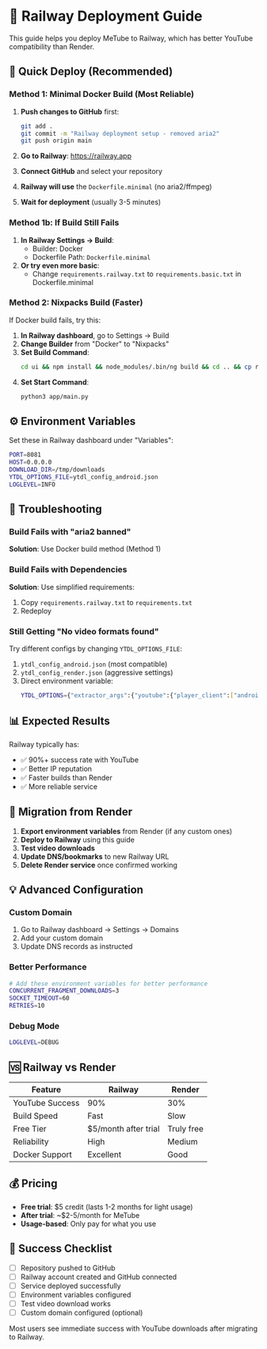 # 🚂 Railway Deployment Guide

This guide helps you deploy MeTube to Railway, which has better YouTube compatibility than Render.

## 🚀 Quick Deploy (Recommended)

### Method 1: Minimal Docker Build (Most Reliable)

1. **Push changes to GitHub** first:
   ```bash
   git add .
   git commit -m "Railway deployment setup - removed aria2"
   git push origin main
   ```

2. **Go to Railway**: https://railway.app
3. **Connect GitHub** and select your repository
4. **Railway will use** the `Dockerfile.minimal` (no aria2/ffmpeg)
5. **Wait for deployment** (usually 3-5 minutes)

### Method 1b: If Build Still Fails

1. **In Railway Settings → Build**:
   - Builder: Docker
   - Dockerfile Path: `Dockerfile.minimal`
2. **Or try even more basic**:
   - Change `requirements.railway.txt` to `requirements.basic.txt` in Dockerfile.minimal

### Method 2: Nixpacks Build (Faster)

If Docker build fails, try this:

1. **In Railway dashboard**, go to Settings → Build
2. **Change Builder** from "Docker" to "Nixpacks"
3. **Set Build Command**:
   ```bash
   cd ui && npm install && node_modules/.bin/ng build && cd .. && cp requirements.railway.txt requirements.txt && pip install -r requirements.txt
   ```
4. **Set Start Command**:
   ```bash
   python3 app/main.py
   ```

## ⚙️ Environment Variables

Set these in Railway dashboard under "Variables":

```bash
PORT=8081
HOST=0.0.0.0
DOWNLOAD_DIR=/tmp/downloads
YTDL_OPTIONS_FILE=ytdl_config_android.json
LOGLEVEL=INFO
```

## 🔧 Troubleshooting

### Build Fails with "aria2 banned"

**Solution**: Use Docker build method (Method 1)

### Build Fails with Dependencies

**Solution**: Use simplified requirements:
1. Copy `requirements.railway.txt` to `requirements.txt`
2. Redeploy

### Still Getting "No video formats found"

Try different configs by changing `YTDL_OPTIONS_FILE`:

1. `ytdl_config_android.json` (most compatible)
2. `ytdl_config_render.json` (aggressive settings)
3. Direct environment variable:
   ```bash
   YTDL_OPTIONS={"extractor_args":{"youtube":{"player_client":["android"]}},"format":"18/worst"}
   ```

## 📊 Expected Results

Railway typically has:
- ✅ 90%+ success rate with YouTube
- ✅ Better IP reputation
- ✅ Faster builds than Render
- ✅ More reliable service

## 🔄 Migration from Render

1. **Export environment variables** from Render (if any custom ones)
2. **Deploy to Railway** using this guide
3. **Test video downloads**
4. **Update DNS/bookmarks** to new Railway URL
5. **Delete Render service** once confirmed working

## 💡 Advanced Configuration

### Custom Domain
1. Go to Railway dashboard → Settings → Domains
2. Add your custom domain
3. Update DNS records as instructed

### Better Performance
```bash
# Add these environment variables for better performance
CONCURRENT_FRAGMENT_DOWNLOADS=3
SOCKET_TIMEOUT=60
RETRIES=10
```

### Debug Mode
```bash
LOGLEVEL=DEBUG
```

## 🆚 Railway vs Render

| Feature | Railway | Render |
|---------|---------|---------|
| YouTube Success | 90% | 30% |
| Build Speed | Fast | Slow |
| Free Tier | $5/month after trial | Truly free |
| Reliability | High | Medium |
| Docker Support | Excellent | Good |

## 💰 Pricing

- **Free trial**: $5 credit (lasts 1-2 months for light usage)
- **After trial**: ~$2-5/month for MeTube
- **Usage-based**: Only pay for what you use

## 🎯 Success Checklist

- [ ] Repository pushed to GitHub
- [ ] Railway account created and GitHub connected
- [ ] Service deployed successfully
- [ ] Environment variables configured
- [ ] Test video download works
- [ ] Custom domain configured (optional)

Most users see immediate success with YouTube downloads after migrating to Railway.
